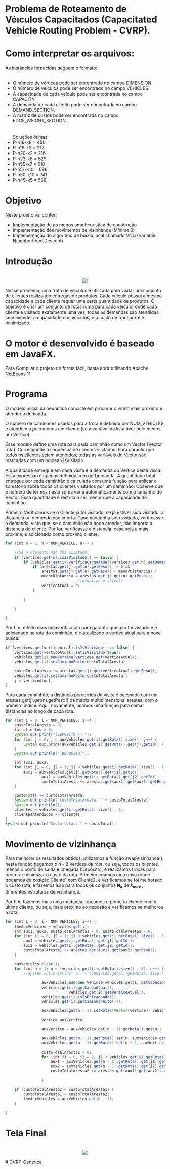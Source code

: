 # Problema de Roteamento de Véıculos Capacitados (Capacitated Vehicle Routing Problem - CVRP).

# Como interpretar os arquivos:
As instâncias fornecidas seguem o formato: .
<br><br>
   *   O número de vértices pode ser encontrado no campo DIMENSION.<br>
   *   O número de veículos pode ser encontrado no campo VEHICLES.<br>
   *   A capacidade de cada veículo pode ser encontrada no campo CAPACITY.<br>
   *   A demanda de cada cliente pode ser encontrada no campo DEMAND_SECTION.<br>
   *  A matriz de custos pode ser encontrada no campo EDGE_WEIGHT_SECTION.<br>
<br><br>
Soluções ótimas<br>
   *   P-n16-k8 = 450<br>
   *   P-n19-k2 = 212<br>
   *   P-n20-k2 = 216<br>
   *   P-n23-k8 = 529<br>
   *   P-n55-k7 = 510<br>
   *   P-n51-k10 = 696<br>
   *   P-n50-k10 = 741<br>
   *   P-n45-k5 = 568<br>


# Objetivo

Neste projeto vai conter:

   *  Implementação de ao menos uma heurística de construção
   *  Implementação dos movimentos de vizinhança (Mínimo 3)
   *  Implementação do algoritmo de busca local chamado VND (Variable Neighborhood Descent)



# Introdução

<p align="center">
	<br>
	<img src="prints/vrp.png"/ >
      <br>
</p>

Nesse problema, uma frota de veículos é utilizada para visitar um conjunto de clientes realizando entregas de produtos. Cada veículo possui a mesma capacidade e cada cliente requer uma certa quantidade de produtos. O objetivo é criar um conjunto de rotas (uma para cada veículo) onde cada cliente é visitado exatamente uma vez, todas as demandas são atendidas sem exceder a capacidade dos veículos, e o custo de transporte é minimizado.

# O motor é desenvolvido é baseado em JavaFX.

Para Compilar o projeto de forma fácil, basta abrir utilizando Apache NetBeans 11 



# Programa

O modelo inicial da heurística conciste em procurar o vinho mais proximo e atender a demanda.

O número de caminhões usados para a frota é definido por NUM_VEHICLES e atendem a pelo menos um cliente (se a variável da lista tiver pelo menos um Vertice). 

Esse modelo define uma rota para cada caminhão como um Vector (Vector<Vertice> rota). Corresponde à sequência de clientes visitados. Para garantir que todos os clientes sejam atendidos, todas as variáveis do Vector são marcadas com um boolean isVisitado.
	
A quantidade entregue em cada visita é a demanda do Vertice desta visita. Essa expressão é apenas definida com getDemanda. A quantidade total entregue por cada caminhão é calculada com uma função para aplicar o somatorio sobre todos os clientes visitados por um caminhão. Observe que o número de termos nesta soma varia automaticamente com o tamanho do Vector. Essa quantidade é restrita a ser menor que a capacidade do caminhão.
		
Primeiro Verificamos se o Cliente já foi visitado, se já estiver sido visitado, a distancia ou demenda não imprta.
Caso não tenha sido visitado, verificasse a demanda, visto que, se o caminhão não pode atender, não importa a distancia do cliente.
Por for, verificasse a distancia, caso seja a mais proxima, é adicionado como proximo cliente.
	
```JAVA
for (int n = 1; n < NUM_VERTICE; n++) {

	//Se o elemento nao foi visitado
	if (vertices.get(n).isIsVisitado() == false) {
		if (vehicles.get(i).verificaCargaAtual(vertices.get(n).getDemanda())) {
			if (arestas.get(j).get(n).getPeso() != 0 &&
				arestas.get(j).get(n).getPeso() < menorDistancia) {
 				menorDistancia = arestas.get(j).get(n).getPeso();
                                //atualiza o cliente
				verticeAtual = n;
			}

		}

	}

}
```

Por fim, é feito mais umaverificação para garantir que não foi vistado e é adicionado na rota do cominhão, e é atualizado o vertice atual para a nova busca:

```JAVA
if (vertices.get(verticeAtual).isIsVisitado() == false) {
	vertices.get(verticeAtual).setIsVisitado(true);
	vehicles.get(i).newVertice(vertices.get(verticeAtual));
	vehicles.get(i).setCaminhoFeito(custoTotalAresta);

	custoTotalAresta += arestas.get(j).get(verticeAtual).getPeso();
	vehicles.get(i).setCaminhoFeito(custoTotalAresta);
	j = verticeAtual;
}
```

Para cada caminhão, a distância percorrida da visita é acessada com um arestas.get(j).get(n).getPeso() da matriz multidimensional arestas, com o primeiro índice. Aqui, novamente, usamos uma função para somar distâncias ao longo de cada rota.

```JAVA
for (int i = 0; i < NUM_VEHICLES; i++) {
	custoTotalAresta = 0;
	int clientes = 0;
	System.out.print("[DEPOSITO -> ");
	for (int j = 0; j < auxVehicles.get(i).getRota().size(); j++) {
		System.out.print(auxVehicles.get(i).getRota().get(j).getId() + " -> ");
	}
	System.out.println(" DEPOSITO]");

	int aux1, aux2;
	for (int j1 = 0, j2 = 1; j1 < vehicles.get(i).getRota().size() - 1; j1++, j2++) {
		aux1 = auxVehicles.get(i).getRota().get(j1).getId();
                aux2 = auxVehicles.get(i).getRota().get(j2).getId();
                custoTotalAresta += arestas.get(aux1).get(aux2).getPeso();
	}

	custoTotal += custoTotalAresta;
	System.out.println("custoTotalAresta: " + custoTotalAresta);
	System.out.println();
	clientes = vehicles.get(i).getRota().size() - 2;	
	clientesAtendidos += clientes;
}
System.out.println("Custo total: " + custoTotal);
```

# Movimento de vizinhança

Para melhorar os resultados obtidos, utilizamos a função swapVizinhanca(), nesta função pegamos o n - 2 Vertices da rota, ou seja, todos os clientes, menos o ponto de saída e chegada (Deposito), e realizamos trocas para procurar minimizar o custo da rota.
Primeiro criamos uma nova rota e trocamos de posição Cliente1 com Cliente2, e verificamos se foi melhorado o custo rota, e fazemos isso para todos os conjuntos **<var>N<sub>k</sub></var>** de **<var>k<sub>max</sub></var>** , diferentes estruturas de vizinhança.

Por fim, fazemos mais uma mudança, trocamos o primeiro cliente com o último cliente, ou seja, mais próximo ao deposito e verificamos se melhorou a rota.

```JAVA
for (int i = 0; i < NUM_VEHICLES; i++) {
	theAuxVehicles = vehicles.get(i);
	int aux1, aux2, custoTotalAresta1 = 0, custoTotalAresta2 = 0;
	for (int j1 = 0, j2 = 1; j1 < vehicles.get(i).getRota().size() - 1; j1++, j2++) {
		aux1 = vehicles.get(i).getRota().get(j1).getId();
		aux2 = vehicles.get(i).getRota().get(j2).getId();
		custoTotalAresta1 += arestas.get(aux1).get(aux2).getPeso();
	}

	auxVehicles.clear();
	for (int n = 1; n < (vehicles.get(i).getRota().size() - 2); n++) {
		//System.out.println(" V: "+((vehicles.get(i).getRota().size() - 2)/2));

                auxVehicles.add(new Vehicle(vehicles.get(i).getCapacidadeTotal(), 
				vehicles.get(i).getCargaAtual(),
                        	vehicles.get(i).getVerticeAtual(), 
				vehicles.get(i).isIsEntragando(), 
				vehicles.get(i).getCaminhoFeito()));

                auxVehicles.get(n - 1).setRota((Vector<Vertice>) vehicles.get(i).getRota().clone());

                Vertice auxVertice;

                auxVertice = auxVehicles.get(n - 1).getRota().get(n);

                auxVehicles.get(n - 1).getRota().set(n, auxVehicles.get(n - 1).getRota().get(n + 1));
                auxVehicles.get(n - 1).getRota().set(n + 1, auxVertice);

                custoTotalAresta2 = 0;
                for (int j1 = 0, j2 = 1; j1 < vehicles.get(i).getRota().size() - 1; j1++, j2++) {
                    aux1 = auxVehicles.get(n - 1).getRota().get(j1).getId();
                    aux2 = auxVehicles.get(n - 1).getRota().get(j2).getId();
                    custoTotalAresta2 += arestas.get(aux1).get(aux2).getPeso();

                }

	if (custoTotalAresta2 < custoTotalAresta1) {
		custoTotalAresta1 = custoTotalAresta2;
		theAuxVehicles = auxVehicles.get(n - 1);
	}

}
```

# Tela Final

<p align="center">
	<br>
	<img src="prints/print_final.PNG"/ >
      <br>
</p>
# CVRP-Genetica
